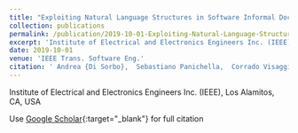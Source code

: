 ```yaml
---
title: "Exploiting Natural Language Structures in Software Informal Documentation"
collection: publications
permalink: /publication/2019-10-01-Exploiting-Natural-Language-Structures-in-Software-Informal-Documentation
excerpt: 'Institute of Electrical and Electronics Engineers Inc. (IEEE), Los Alamitos, CA, USA'
date: 2019-10-01
venue: 'IEEE Trans. Software Eng.'
citation: ' Andrea {Di Sorbo},  Sebastiano Panichella,  Corrado Visaggio,  Massimiliano Penta,  Gerardo Canfora,  Harald Gall, &quot;Exploiting Natural Language Structures in Software Informal Documentation.&quot; IEEE Trans. Software Eng., 2019.'
---
```

Institute of Electrical and Electronics Engineers Inc. (IEEE), Los Alamitos, CA, USA

Use [Google Scholar](https://scholar.google.com/scholar?q=Exploiting+Natural+Language+Structures+in+Software+Informal+Documentation){:target="_blank"} for full citation